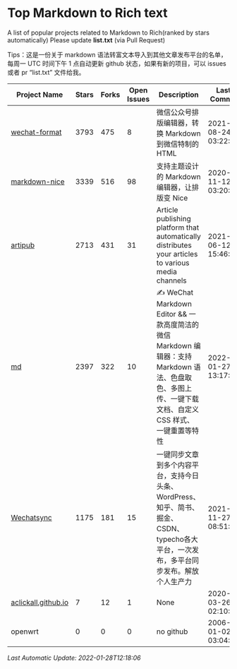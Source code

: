 # Top Markdown to Rich text
A list of popular projects related to Markdown to Rich(ranked by stars automatically)
Please update **list.txt** (via Pull Request)

Tips：这是一份关于 markdown 语法转富文本导入到其他文章发布平台的名单，每周一 UTC 时间下午 1 点自动更新 github 状态，如果有新的项目，可以 issues 或者 pr “list.txt” 文件给我。

| Project Name | Stars | Forks | Open Issues | Description | Last Commit |
| ------------ | ----- | ----- | ----------- | ----------- | ----------- |
| [wechat-format](https://github.com/lyricat/wechat-format) | 3793 | 475 | 8 | 微信公众号排版编辑器，转换 Markdown 到微信特制的 HTML | 2021-08-24 03:22:49 |
| [markdown-nice](https://github.com/mdnice/markdown-nice) | 3339 | 516 | 98 | 支持主题设计的 Markdown 编辑器，让排版变 Nice | 2020-11-12 03:20:27 |
| [artipub](https://github.com/crawlab-team/artipub) | 2713 | 431 | 31 | Article publishing platform that automatically distributes your articles to various media channels | 2021-06-12 15:46:38 |
| [md](https://github.com/doocs/md) | 2397 | 322 | 10 | ✍ WeChat Markdown Editor && 一款高度简洁的微信 Markdown 编辑器：支持 Markdown 语法、色盘取色、多图上传、一键下载文档、自定义 CSS 样式、一键重置等特性 | 2022-01-27 13:17:16 |
| [Wechatsync](https://github.com/wechatsync/Wechatsync) | 1175 | 181 | 15 | 一键同步文章到多个内容平台，支持今日头条、WordPress、知乎、简书、掘金、CSDN、typecho各大平台，一次发布，多平台同步发布。解放个人生产力 | 2021-11-27 08:51:58 |
| [aclickall.github.io](https://github.com/aclickall/aclickall.github.io) | 7 | 12 | 1 | None | 2020-03-26 02:10:32 |
| openwrt | 0 | 0 | 0 | no github | 2006-01-02 03:04:05 |


*Last Automatic Update: 2022-01-28T12:18:06*
